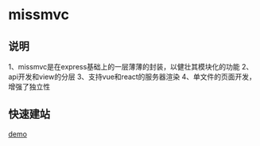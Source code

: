 # missmvc

## 说明

1、missmvc是在express基础上的一层薄薄的封装，以健壮其模块化的功能
2、api开发和view的分层
3、支持vue和react的服务器渲染
4、单文件的页面开发，增强了独立性

## 快速建站

[demo](https://github.com/missmvc-demo.git)
